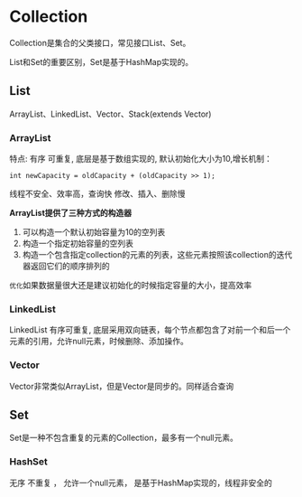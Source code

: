 # Collection

Collection是集合的父类接口，常见接口List、Set。

List和Set的重要区别，Set是基于HashMap实现的。

## List

ArrayList、LinkedList、Vector、Stack(extends Vector)

### ArrayList

特点: 有序 可重复, 底层是基于数组实现的, 默认初始化大小为10,增长机制：
	
	int newCapacity = oldCapacity + (oldCapacity >> 1);

线程不安全、效率高，查询快 修改、插入、删除慢

**ArrayList提供了三种方式的构造器**

1. 可以构造一个默认初始容量为10的空列表
2. 构造一个指定初始容量的空列表
3. 构造一个包含指定collection的元素的列表，这些元素按照该collection的迭代器返回它们的顺序排列的

`优化`如果数据量很大还是建议初始化的时候指定容量的大小，提高效率

### LinkedList

LinkedList 有序可重复, 底层采用双向链表，每个节点都包含了对前一个和后一个元素的引用，允许null元素，时候删除、添加操作。

### Vector

Vector非常类似ArrayList，但是Vector是同步的。同样适合查询

## Set

Set是一种不包含重复的元素的Collection，最多有一个null元素。

### HashSet

无序 不重复 ， 允许一个null元素， 是基于HashMap实现的，线程非安全的




